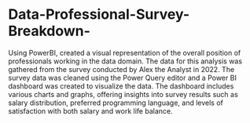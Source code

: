 # Data-Professional-Survey-Breakdown-
Using PowerBI, created a visual representation of the overall position of professionals working in the data domain. The data for this analysis was gathered from the survey conducted by Alex the Analyst in 2022. The survey data was cleaned using the Power Query editor and a Power BI dashboard was created to visualize the data. The dashboard includes various charts and graphs, offering insights into survey results such as salary distribution, preferred programming language, and levels of satisfaction with both salary and work life balance.
